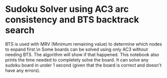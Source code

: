# Sudoku Solver using AC3 arc consistency and BTS backtrack search

BTS is used with MRV (Minimum remaining value) to determine which nodes to expand first.\n
Some boards can be solved using only AC3 without needing BTS. The algorithm will show if that happened.
This notebook also prints the time needed to completely solve the board. It can solve any sudoku board in under 1 second (given that the board is correct and doesn't have any errors).

